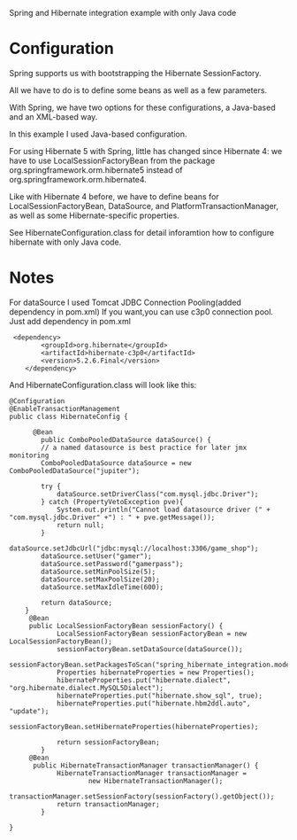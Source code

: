 Spring and Hibernate integration example with only Java code

Configuration
=============
Spring supports us with bootstrapping the Hibernate SessionFactory.

All we have to do is to define some beans as well as a few parameters.

With Spring, we have two options for these configurations, a Java-based and an XML-based way.

In this example I used Java-based configuration.

For using Hibernate 5 with Spring, little has changed since Hibernate 4: 
we have to use LocalSessionFactoryBean from the package org.springframework.orm.hibernate5 instead of org.springframework.orm.hibernate4.

Like with Hibernate 4 before, we have to define beans for LocalSessionFactoryBean, DataSource, and PlatformTransactionManager,
as well as some Hibernate-specific properties.

See HibernateConfiguration.class for detail inforamtion how to configure hibernate with only Java code.


Notes
===========

For dataSource I used Tomcat JDBC Connection Pooling(added dependency in pom.xml)
If you want,you can use c3p0 connection pool.
Just add dependency in pom.xml
```
 <dependency>
    	<groupId>org.hibernate</groupId>
    	<artifactId>hibernate-c3p0</artifactId>
    	<version>5.2.6.Final</version>
    </dependency>
```
And HibernateConfiguration.class will look like this:

```
@Configuration
@EnableTransactionManagement
public class HibernateConfig {

	  @Bean
    	public ComboPooledDataSource dataSource() {
        // a named datasource is best practice for later jmx monitoring
        ComboPooledDataSource dataSource = new ComboPooledDataSource("jupiter");
 
        try {
            dataSource.setDriverClass("com.mysql.jdbc.Driver");
        } catch (PropertyVetoException pve){
            System.out.println("Cannot load datasource driver (" + "com.mysql.jdbc.Driver" +") : " + pve.getMessage());
            return null;
        }
        dataSource.setJdbcUrl("jdbc:mysql://localhost:3306/game_shop");
        dataSource.setUser("gamer");
        dataSource.setPassword("gamerpass");
        dataSource.setMinPoolSize(5);
        dataSource.setMaxPoolSize(20);
        dataSource.setMaxIdleTime(600);
 
        return dataSource;
    }
	 @Bean
	 public LocalSessionFactoryBean sessionFactory() {
	        LocalSessionFactoryBean sessionFactoryBean = new LocalSessionFactoryBean();
	        sessionFactoryBean.setDataSource(dataSource());
	        sessionFactoryBean.setPackagesToScan("spring_hibernate_integration.model");
	        Properties hibernateProperties = new Properties();
	        hibernateProperties.put("hibernate.dialect", "org.hibernate.dialect.MySQL5Dialect");
	        hibernateProperties.put("hibernate.show_sql", true);
	        hibernateProperties.put("hibernate.hbm2ddl.auto", "update");
	        sessionFactoryBean.setHibernateProperties(hibernateProperties);
	 
	        return sessionFactoryBean;
	    }
	 @Bean
	  public HibernateTransactionManager transactionManager() {
	        HibernateTransactionManager transactionManager =
	                new HibernateTransactionManager();
	        transactionManager.setSessionFactory(sessionFactory().getObject());
	        return transactionManager;
	    }
	
}


```
